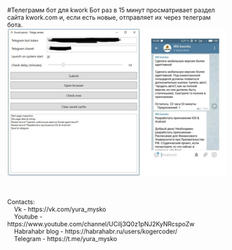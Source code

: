 #Телеграмм бот для kwork
Бот раз в 15 минут просматривает раздел сайта kwork.com и, если есть новые, отправляет их через телеграм бота.
![alt tag](example.JPG)

<br />
<br />Contacts:
<br />&nbsp;&nbsp;&nbsp;&nbsp;Vk - https://vk.com/yura_mysko
<br />&nbsp;&nbsp;&nbsp;&nbsp;Youtube - https://www.youtube.com/channel/UCiIj3Q0z1pNJ2KyNRcspoZw
<br />&nbsp;&nbsp;&nbsp;&nbsp;Habrahabr blog - https://habrahabr.ru/users/kogercoder/
<br />&nbsp;&nbsp;&nbsp;&nbsp;Telegram - https://t.me/yura_mysko